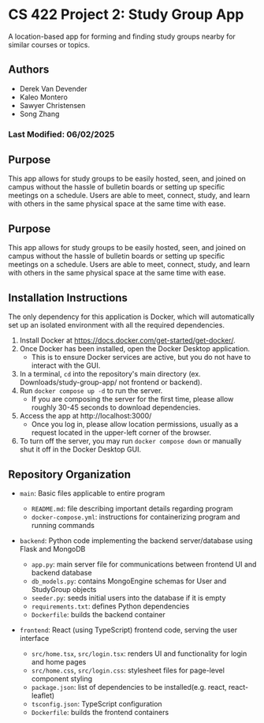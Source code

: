 # CS 422 Project 2: Study Group App
A location-based app for forming and finding study groups nearby for similar courses or topics.

## Authors
- Derek Van Devender
- Kaleo Montero
- Sawyer Christensen
- Song Zhang

### Last Modified: 06/02/2025

## Purpose
This app allows for study groups to be easily hosted, seen, and joined on campus without the hassle of bulletin boards or setting up specific meetings on a schedule. Users are able to meet, connect, study, and learn with others in the same physical space at the same time with ease.

## Purpose
This app allows for study groups to be easily hosted, seen, and joined on campus without the hassle of bulletin boards or setting up specific meetings on a schedule. Users are able to meet, connect, study, and learn with others in the same physical space at the same time with ease.

## Installation Instructions
The only dependency for this application is Docker, which will automatically set up an isolated environment with all the required dependencies.
1. Install Docker at https://docs.docker.com/get-started/get-docker/.
2. Once Docker has been installed, open the Docker Desktop application.
     - This is to ensure Docker services are active, but you do not have to interact with the GUI.
4. In a terminal, `cd` into the repository's main directory (ex. Downloads/study-group-app/ not frontend or backend).
5. Run `docker compose up -d` to run the server.
     - If you are composing the server for the first time, please allow roughly 30-45 seconds to download dependencies.
7. Access the app at http://localhost:3000/
     - Once you log in, please allow location permissions, usually as a request located in the upper-left corner of the browser.
8. To turn off the server, you may run `docker compose down` or manually shut it off in the Docker Desktop GUI.

## Repository Organization
- `main`: Basic files applicable to entire program
	- `README.md`: file describing important details regarding program
	- `docker-compose.yml`: instructions for containerizing program and running commands

- `backend`: Python code implementing the backend server/database using Flask and MongoDB
     - `app.py`: main server file for communications between frontend UI and backend database
     - `db_models.py`: contains MongoEngine schemas for User and StudyGroup objects
	- `seeder.py`: seeds initial users into the database if it is empty
	- `requirements.txt`: defines Python dependencies
	- `Dockerfile`: builds the backend container
 
- `frontend`: React (using TypeScript) frontend code, serving the user interface
 	- `src/home.tsx`, `src/login.tsx`: renders UI and functionality for login and home pages
	- `src/home.css`, `src/login.css`: stylesheet files for page-level component styling
	- `package.json`: list of dependencies to be installed(e.g. react, react-leaflet)
	- `tsconfig.json`: TypeScript configuration
	- `Dockerfile`: builds the frontend containers

